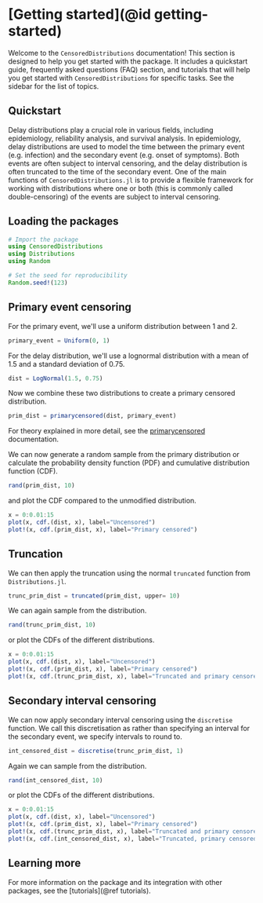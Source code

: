 # [Getting started](@id getting-started)


Welcome to the `CensoredDistributions` documentation! This section is designed to help you get started with the package. It includes a quickstart guide, frequently asked questions (FAQ) section, and tutorials that will help you get started with `CensoredDistributions` for specific tasks. See the sidebar for the list of topics.

## Quickstart

Delay distributions play a crucial role in various fields, including epidemiology, reliability analysis, and survival analysis. In epidemiology, delay distributions are used to model the time between the primary event (e.g. infection) and the secondary event (e.g. onset of symptoms). Both events are often subject to interval censoring, and the delay distribution is often truncated to the time of the secondary event. One of the main functions of `CensoredDistributions.jl` is to provide a flexible framework for working with distributions where one or both (this is commonly called double-censoring) of the events are subject to interval censoring.

## Loading the packages

```julia
# Import the package
using CensoredDistributions
using Distributions
using Random

# Set the seed for reproducibility
Random.seed!(123)
```

## Primary event censoring

For the primary event, we'll use a uniform distribution between 1 and 2.


```julia
primary_event = Uniform(0, 1)
```

For the delay distribution, we'll use a lognormal distribution with a mean of 1.5 and a standard deviation of 0.75.

```julia
dist = LogNormal(1.5, 0.75)
```

Now we combine these two distributions to create a primary censored distribution.

```julia
prim_dist = primarycensored(dist, primary_event)
```

For theory explained in more detail, see the [primarycensored](https://primarycensored.epinowcast.org/dev/articles/primarycensored.html) documentation.

We can now generate a random sample from the primary distribution or calculate the probability density function (PDF) and cumulative distribution function (CDF).

```julia
rand(prim_dist, 10)
```

and plot the CDF compared to the unmodified distribution.

```julia
x = 0:0.01:15
plot(x, cdf.(dist, x), label="Uncensored")
plot!(x, cdf.(prim_dist, x), label="Primary censored")
```

## Truncation

We can then apply the truncation using the normal `truncated` function from `Distributions.jl`.

```julia    
trunc_prim_dist = truncated(prim_dist, upper= 10)
```

We can again sample from the distribution.

```julia
rand(trunc_prim_dist, 10)
```

or plot the CDFs of the different distributions.

```julia
x = 0:0.01:15
plot(x, cdf.(dist, x), label="Uncensored")
plot!(x, cdf.(prim_dist, x), label="Primary censored")
plot!(x, cdf.(trunc_prim_dist, x), label="Truncated and primary censored")
```

## Secondary interval censoring

We can now apply secondary interval censoring using the `discretise` function. We call this discretisation as rather than specifying an interval for the secondary event, we specify intervals to round to.

```julia
int_censored_dist = discretise(trunc_prim_dist, 1)
```

Again we can sample from the distribution.

```julia
rand(int_censored_dist, 10)
```

or plot the CDFs of the different distributions.

```julia
x = 0:0.01:15
plot(x, cdf.(dist, x), label="Uncensored")
plot!(x, cdf.(prim_dist, x), label="Primary censored")
plot!(x, cdf.(trunc_prim_dist, x), label="Truncated and primary censored")
plot!(x, cdf.(int_censored_dist, x), label="Truncated, primary censored, and discretised")
```

## Learning more

For more information on the package and its integration with other packages, see the [tutorials](@ref tutorials).